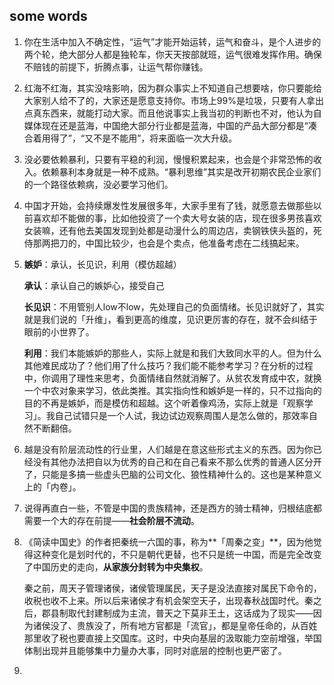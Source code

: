 ## some words

1. 你在生活中加入不确定性，“运气”才能开始运转，运气和奋斗，是个人进步的两个轮，绝大部分人都是独轮车，你天天按部就班，运气很难发挥作用。确保不赔钱的前提下，折腾点事，让运气帮你赚钱。

2. 红海不红海，其实没啥影响，因为群众事实上不知道自己想要啥，你只要能给大家别人给不了的，大家还是愿意支持你。市场上99%是垃圾，只要有人拿出点真东西来，就能打动大家。而且他说事实上我当初的判断也不对，他认为自媒体现在还是蓝海，中国绝大部分行业都是蓝海，中国的产品大部分都是“凑合着用得了”，“又不是不能用”，将来面临一次大升级。

3. 没必要依赖暴利，只要有平稳的利润，慢慢积累起来，也会是个非常恐怖的收入。依赖暴利本身就是一种不成熟。“暴利思维”其实是改开初期农民企业家们的一个路径依赖病，没必要学习他们。

4. 中国才开始，会持续爆发性发展很多年，大家手里有了钱，就愿意去做那些以前喜欢却不能做的事，比如他投资了一个卖大号女装的店，现在很多男孩喜欢女装嘛，还有他去美国发现到处都是动漫什么的周边店，卖钢铁侠头盔的，死侍那两把刀的，中国比较少，也会是个卖点，他准备考虑在二线搞起来。

5. **嫉妒**：承认，长见识，利用（模仿超越）

   **承认**：承认自己的嫉妒心，接受自己

   **长见识**：不用管别人low不low，先处理自己的负面情绪。长见识就好了，其实就是我们说的「升维」，看到更高的维度，见识更厉害的存在，就不会纠结于眼前的小世界了。

   **利用**：我们本能嫉妒的那些人，实际上就是和我们大致同水平的人。但为什么其他难民成功了？他们用了什么技巧？我们能不能参考学习？在分析的过程中，你调用了理性来思考，负面情绪自然就消解了。从贫农发育成中农，就换一个中农对象来学习，依此类推。其实指向性和嫉妒是一样的，只不过指向的目的不再是嫉妒，而是模仿和超越。这个听着像鸡汤，实际上就是「观察学习」。我自己试错只是一个人试，我边试边观察周围人是怎么做的，那效率自然不断翻倍。

6. 越是没有阶层流动性的行业里，人们越是在意这些形式主义的东西。因为你已经没有其他办法把自以为优秀的自己和在自己看来不那么优秀的普通人区分开了，只能是多搞一些虚头巴脑的公司文化、狼性精神什么的。这也是某种意义上的「内卷」。

7. 说得再直白一些，不管是中国的贵族精神，还是西方的骑士精神，归根结底都需要一个大的存在前提——**社会阶层不流动**。

8. 《简读中国史》的作者把秦统一六国的事，称为**「周秦之变」**，因为他觉得这种变化是划时代的，不只是朝代更替，也不只是统一中国，而是完全改变了中国历史的走向，**从家族分封转为中央集权**。

   秦之前，周天子管理诸侯，诸侯管理属民，天子是没法直接对属民下命令的，收税也收不上来。所以后来诸侯才有机会架空天子，出现春秋战国时代。秦之后，郡县制取代封建制成为主流，普天之下莫非王土，这话成为了现实——因为诸侯没了、贵族没了，所有地方官都是「流官」，都是皇帝任命的，从百姓那里收了税也要直接上交国库。这时，中央向基层的汲取能力空前增强，举国体制出现并且能够集中力量办大事，同时对底层的控制也更严密了。

9. 

